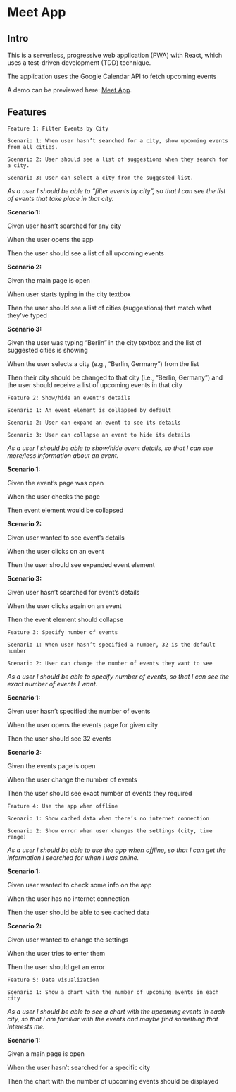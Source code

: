 # Meet App

## Intro
This is a serverless, progressive web application (PWA) with React, which uses a test-driven development (TDD) technique. 

The application uses the Google Calendar API to fetch upcoming events

A demo can be previewed here: [Meet App](https://nejla-eh.github.io/meet/).

## Features

```
Feature 1: Filter Events by City

Scenario 1: When user hasn’t searched for a city, show upcoming events from all cities.

Scenario 2: User should see a list of suggestions when they search for a city.

Scenario 3: User can select a city from the suggested list.
```
   
 *As a user I should be able to “filter events by city”, so that I can see the list of events that take place in that city.*

 

**Scenario 1:**

Given user hasn’t searched for any city

When the user opens the app

Then the user should see a list of all upcoming events

**Scenario 2:**

Given the main page is open

 When user starts typing in the city textbox

Then the user should see a list of cities (suggestions) that match what they’ve typed

**Scenario 3:** 

 Given the user was typing “Berlin” in the city textbox and the list of suggested cities is showing

When the user selects a city (e.g., “Berlin, Germany”) from the list

Then their city should be changed to that city (i.e., “Berlin, Germany”) and the user should receive a list of upcoming events in that city

```
Feature 2: Show/hide an event's details

Scenario 1: An event element is collapsed by default

Scenario 2: User can expand an event to see its details

Scenario 3: User can collapse an event to hide its details
```
*As a user I should be able to show/hide event details, so that I can see more/less information about an event.*

**Scenario 1:**

Given the event’s page was open

When the user checks the page

Then event element would be collapsed

**Scenario 2:**

Given user wanted to see event’s details

When the user clicks on an event

Then the user should see expanded event element

**Scenario 3:**

Given user hasn’t searched for event’s details

When the user clicks again on an event

Then the event element should collapse

```
Feature 3: Specify number of events

Scenario 1: When user hasn’t specified a number, 32 is the default number

Scenario 2: User can change the number of events they want to see
```
*As a user I should be able to specify number of events, so that I can see the exact number of events I want.*

**Scenario 1:**

Given user hasn’t specified the number of events

When the user opens the events page for given city

Then the user should see 32 events

**Scenario 2:**

Given the events page is open

When the user change the number of events

Then the user should see exact number of events they required

```
Feature 4: Use the app when offline

Scenario 1: Show cached data when there’s no internet connection

Scenario 2: Show error when user changes the settings (city, time range)
```
*As a user I should be able to use the app when offline, so that I can get the information I 	searched for when I was online.*

**Scenario 1:**

Given user wanted to check some info on the app

When the user has no internet connection

Then the user should be able to see cached data

**Scenario 2:**

Given user wanted to change the settings

When the user tries to enter them

Then the user should get an error

```
Feature 5: Data visualization

Scenario 1: Show a chart with the number of upcoming events in each city
```
*As a user I should be able to see a chart with the upcoming events in each city, so that I am 	familiar with the events and maybe find something that interests me.*

**Scenario 1:**

Given a main page is open 

When the user hasn’t searched for a specific city

Then the chart with the number of upcoming events should be displayed
